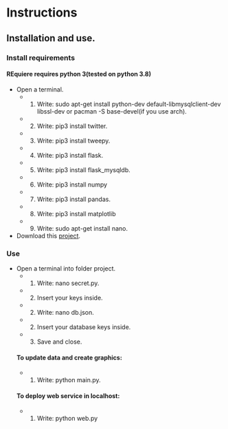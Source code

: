 # Instructions
## Installation and use.
### Install requirements
#### REquiere requires python 3(tested on python 3.8)
- Open a terminal.
  - 1. Write: sudo apt-get install python-dev default-libmysqlclient-dev libssl-dev or pacman -S base-devel(if you use arch).
  - 2. Write: pip3 install twitter.
  - 3. Write: pip3 install tweepy.
  - 4. Write: pip3 install flask.
  - 5. Write: pip3 install flask_mysqldb.
  - 6. Write: pip3 install numpy
  - 7. Write: pip3 install pandas.
  - 8. Write: pip3 install matplotlib
  - 9. Write: sudo apt-get install nano.
- Download this [project](trend_tweet.py).
### Use
- Open a terminal into folder project.
  - 1. Write: nano secret.py.
  - 2. Insert your keys inside.
  - 2. Write: nano db.json.
  - 2. Insert your database keys inside.
  - 3. Save and close.
  #### To update data and create graphics:
    - 1. Write: python main.py.
  #### To deploy web service in localhost:
    - 1. Write: python web.py
